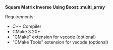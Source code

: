 **Square Matrix Inverse Using Boost::multi_array**

Requirements:

* C++ Compiler
* CMake 3.20+
* "CMake" extension for vscode (optional)
* "CMake Tools" extension for vscode (optional)
